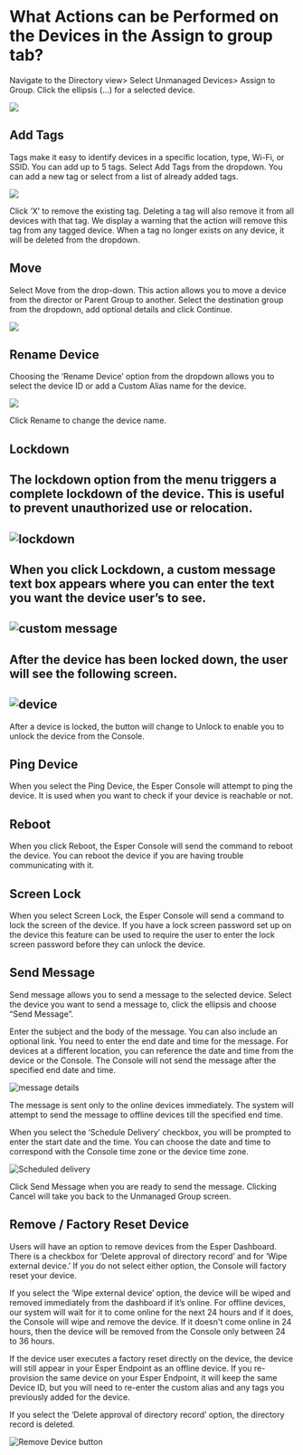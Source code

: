# What Actions can be Performed on the Devices in the Assign to group tab?

  

Navigate to the Directory view> Select Unmanaged Devices> Assign to Group. Click the ellipsis (...) for a selected device.

![](https://lh6.googleusercontent.com/wSNacL4kmTz4EECqO557k3FRmLRdfcf2FabA7LjXGAGCrUpIKDVoSCjzhr3Ci897CwwiHjysHD0GzKaicoOkhqJjhTjOkkfxyz4R4NJW9FRLHNZ3KMEtQnr7AHflTlgkBWli4lzq)

## Add Tags

Tags make it easy to identify devices in a specific location, type, Wi-Fi, or SSID. You can add up to 5 tags. Select Add Tags from the dropdown. You can add a new tag or select from a list of already added tags.

![](https://lh3.googleusercontent.com/f646xDX19YsJ-KiWJOccLjeszHhzHAMXX2YxwTuFMHqsQNN8evReRQq56ERxenI8J3WXN1Vycm45sQKz65h_NCxtpda3pZ6aero-h0DFiTGXx02PVhcBoc5T5owqxM3h3ub5lfV2)

Click ‘X’ to remove the existing tag. Deleting a tag will also remove it from all devices with that tag. We display a warning that the action will remove this tag from any tagged device. When a tag no longer exists on any device, it will be deleted from the dropdown.

## Move

Select Move from the drop-down. This action allows you to move a device from the director or Parent Group to another. Select the destination group from the dropdown, add optional details and click Continue.

![](https://lh3.googleusercontent.com/n6bN_LPHHqdgeexicpr20pLML_dV8BM75yMC0uxbIEw3Od5InPcNY-j8kuUuWifs_YeA_gn_-Y1vpOofA5XgUjpMVIWA7hiO4hq5ku2PmwbK52p_c-B1Kpf143ADoahw0uOAGPVl)

## Rename Device

Choosing the ‘Rename Device’ option from the dropdown allows you to select the device ID or add a Custom Alias name for the device.

![](https://lh3.googleusercontent.com/8Z5Glo_A4CJNLJtYmECJvGBps0Xzm--wt2P39ImnpcclNV7vglTm1_3GsHG9rZVQRbMPI65wuUPs7pJjFFJFjP5Nly0M9Y2v6IgN4nS0COsnvCEodpSSXP0S0bpbtyPlpnIsNsee)

  

Click Rename to change the device name.

## Lockdown

## The lockdown option from the menu triggers a complete lockdown of the device. This is useful to prevent unauthorized use or relocation.

## ![lockdown](https://lh3.googleusercontent.com/wpR9c-EkvHsekAXBkYMLLLbY3VIw8d0l1Ipf67UiP_PcAoxka9K7CIeLDK-ywcADP8P4_wi9JtcicUGpkLpMZifZ5A91zZNldSzj5jnTm1OIaDHZD9gltzWk9Hf2xOVZONFyrkgx)

## When you click Lockdown, a custom message text box appears where you can enter the text you want the device user’s to see.

## ![custom message](https://lh6.googleusercontent.com/83J3lMVUHbSbHTYHiNvkPuIlYa5EsqRIH2tikYW7kxlA4LOO-vkVzqoia9y2EGsprlC-7tKjWYiR_d-n3elVZ5UExpz-Q8uiex3Vi3vp74fJPG6NmP5Q6YZm70bihij2VfdtrKhh)

## After the device has been locked down, the user will see the following screen.

## ![device](https://lh6.googleusercontent.com/GQfXgNVtkI5iY9rid4ALzQ-SYCzpE0LMKFJI4xy-oSnQi9dthDha88LEWea1Ug-Aq--aTiaSGjS650dhQt5SGgMUloXHIOVKD0yphWsAyn5x9kXyAILnzng0Jw1h30uYWecCrdkw)

After a device is locked, the button will change to Unlock to enable you to unlock the device from the Console.



## Ping Device

When you select the Ping Device, the Esper Console will attempt to ping the device. It is used when you want to check if your device is reachable or not.

## Reboot

When you click Reboot, the Esper Console will send the command to reboot the device. You can reboot the device if you are having trouble communicating with it.

## Screen Lock

When you select Screen Lock, the Esper Console will send a command to lock the screen of the device. If you have a lock screen password set up on the device this feature can be used to require the user to enter the lock screen password before they can unlock the device.

## Send Message

Send message allows you to send a message to the selected device. Select the device you want to send a message to, click the ellipsis and choose “Send Message”.

Enter the subject and the body of the message. You can also include an optional link. You need to enter the end date and time for the message. For devices at a different location, you can reference the date and time from the device or the Console. The Console will not send the message after the specified end date and time.

![message details](https://lh4.googleusercontent.com/sJqs1k0f2eIfZI7FuxGbSV5C23Qfv4KIZUAOzoWeAwNMfjaUSleokJLyOHSWL91RU5Kfhu06WU9aaS2kEOImx54tlKhB8IOZ3ZwL0fjmU9u5xBw9Z5yyYm1rAZw1lFUWLuzJci8L)

The message is sent only to the online devices immediately. The system will attempt to send the message to offline devices till the specified end time.

When you select the ‘Schedule Delivery’ checkbox, you will be prompted to enter the start date and the time. You can choose the date and time to correspond with the Console time zone or the device time zone.

![Scheduled delivery](https://lh3.googleusercontent.com/ekAZfm4YDiKm0CcfryHkcJG-YY6MbxsDW4V5IxT2U3YnqZ5QUMwVBJzNYwEUFHnAIqL9pglLTTTw8d1NdWoE6bPGxV-6cCvBlK-6LtPHrpJNR2lhU6CojgC6z0zn4stfdO1OS6n2)

Click Send Message when you are ready to send the message. Clicking Cancel will take you back to the Unmanaged Group screen.

## Remove / Factory Reset Device

Users will have an option to remove devices from the Esper Dashboard. There is a checkbox for ‘Delete approval of directory record’ and for ‘Wipe external device.’ If you do not select either option, the Console will factory reset your device.

If you select the ‘Wipe external device’ option, the device will be wiped and removed immediately from the dashboard if it’s online. For offline devices, our system will wait for it to come online for the next 24 hours and if it does, the Console will wipe and remove the device. If it doesn't come online in 24 hours, then the device will be removed from the Console only between 24 to 36 hours.

If the device user executes a factory reset directly on the device, the device will still appear in your Esper Endpoint as an offline device. If you re-provision the same device on your Esper Endpoint, it will keep the same Device ID, but you will need to re-enter the custom alias and any tags you previously added for the device.

If you select the ‘Delete approval of directory record’ option, the directory record is deleted.

![Remove Device button](https://lh6.googleusercontent.com/7S3atPBMDyWeXp3E6WJEBerE6A3koGWNP4exnYauk0RFAT5rNsZF15VYh6ivuDnCUSjzK1DJsY98pQQZiYW7qCmPIS7WTUTYhBcN_-5hJzy8xfsOQhxjqv9ldE4YkUnESu8kZXv1)